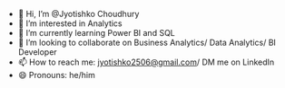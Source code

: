 - 👋 Hi, I’m @Jyotishko Choudhury
- 👀 I’m interested in Analytics
- 🌱 I’m currently learning Power BI and SQL
- 💞️ I’m looking to collaborate on Business Analytics/ Data Analytics/ BI Developer
- 📫 How to reach me: jyotishko2506@gmail.com/ DM me on LinkedIn
- 😄 Pronouns: he/him
